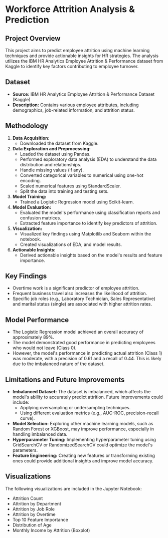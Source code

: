 # Workforce Attrition Analysis & Prediction

## Project Overview

This project aims to predict employee attrition using machine learning techniques and provide actionable insights for HR strategies. The analysis utilizes the IBM HR Analytics Employee Attrition & Performance dataset from Kaggle to identify key factors contributing to employee turnover.

## Dataset

* **Source:** IBM HR Analytics Employee Attrition & Performance Dataset (Kaggle)
* **Description:** Contains various employee attributes, including demographics, job-related information, and attrition status.

## Methodology

1.  **Data Acquisition:**
    * Downloaded the dataset from Kaggle.
2.  **Data Exploration and Preprocessing:**
    * Loaded the dataset using Pandas.
    * Performed exploratory data analysis (EDA) to understand the data distribution and relationships.
    * Handle missing values (if any).
    * Converted categorical variables to numerical using one-hot encoding.
    * Scaled numerical features using StandardScaler.
    * Split the data into training and testing sets.
3.  **Model Training:**
    * Trained a Logistic Regression model using Scikit-learn.
4.  **Model Evaluation:**
    * Evaluated the model's performance using classification reports and confusion matrices.
    * Extracted feature importance to identify key predictors of attrition.
5.  **Visualization:**
    * Visualized key findings using Matplotlib and Seaborn within the notebook.
    * Created visualizations of EDA, and model results.
6.  **Actionable Insights:**
    * Derived actionable insights based on the model's results and feature importance.

## Key Findings

* Overtime work is a significant predictor of employee attrition.
* Frequent business travel also increases the likelihood of attrition.
* Specific job roles (e.g., Laboratory Technician, Sales Representative) and marital status (single) are associated with higher attrition rates.

## Model Performance

* The Logistic Regression model achieved an overall accuracy of approximately 89%.
* The model demonstrated good performance in predicting employees who would not leave (Class 0).
* However, the model's performance in predicting actual attrition (Class 1) was moderate, with a precision of 0.61 and a recall of 0.44. This is likely due to the imbalanced nature of the dataset.

## Limitations and Future Improvements

* **Imbalanced Dataset:** The dataset is imbalanced, which affects the model's ability to accurately predict attrition. Future improvements could include:
    * Applying oversampling or undersampling techniques.
    * Using different evaluation metrics (e.g., AUC-ROC, precision-recall curve).
* **Model Selection:** Exploring other machine learning models, such as Random Forest or XGBoost, may improve performance, especially in handling imbalanced data.
* **Hyperparameter Tuning:** Implementing hyperparameter tuning using GridSearchCV or RandomizedSearchCV could optimize the model's parameters.
* **Feature Engineering:** Creating new features or transforming existing ones could provide additional insights and improve model accuracy.

## Visualizations

The following visualizations are included in the Jupyter Notebook:

* Attrition Count
* Attrition by Department
* Attrition by Job Role
* Attrition by Overtime
* Top 10 Feature Importance
* Distribution of Age
* Monthly Income by Attrition (Boxplot)
